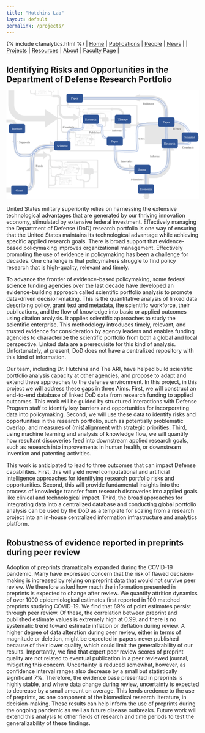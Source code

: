 ```yaml
---
title: "Hutchins Lab"
layout: default
permalink: /projects/
---
```

{% include cfanalytics.html %}
| [Home](/index) | [Publications](/publications) | [People](/people) | [News](/news) |
| [Projects](/projects) | [Resources](/resources) | [About](/about) | [Faculty Page](https://ischool.wisc.edu/blog/staff/hutchins-b-ian/) |

## Identifying Risks and Opportunities in the Department of Defense Research Portfolio

![Knowledge Graph](/assets/knowledgegraph.png)

United States military superiority relies on harnessing the extensive technological advantages that are generated by our thriving innovation economy, stimulated by extensive federal investment. Effectively managing the Department of Defense (DoD) research portfolio is one way of ensuring that the United States maintains its technological advantage while achieving specific applied research goals. There is broad support that evidence-based policymaking improves organizational management. Effectively promoting the use of evidence in policymaking has been a challenge for decades. One challenge is that policymakers struggle to find policy research that is high-quality, relevant and timely.

To advance the frontier of evidence-based policymaking, some federal science funding agencies over the last decade have developed an evidence-building approach called scientific portfolio analysis to promote data-driven decision-making. This is the quantitative analysis of linked data describing policy, grant text and metadata, the scientific workforce, their publications, and the flow of knowledge into basic or applied outcomes using citation analysis. It applies scientific approaches to study the scientific enterprise. This methodology introduces timely, relevant, and trusted evidence for consideration by agency leaders and enables funding agencies to characterize the scientific portfolio from both a global and local perspective. Linked data are a prerequisite for this kind of analysis. Unfortunately, at present, DoD does not have a centralized repository with this kind of information.

Our team, including Dr. Hutchins and The ARI, have helped build scientific portfolio analysis capacity at other agencies, and propose to adapt and extend these approaches to the defense environment. In this project, in this project we will address these gaps in three Aims. First, we will construct an end-to-end database of linked DoD data from research funding to applied outcomes. This work will be guided by structured interactions with Defense Program staff to identify key barriers and opportunities for incorporating data into policymaking. Second, we will use these data to identify risks and opportunities in the research portfolio, such as potentially problematic overlap, and measures of (mis)alignment with strategic priorities. Third, using machine learning and analysis of knowledge flow, we will quantify how resultant discoveries feed into downstream applied research goals, such as research into improvements in human health, or downstream invention and patenting activities.

This work is anticipated to lead to three outcomes that can impact Defense capabilities. First, this will yield novel computational and artificial intelligence approaches for identifying research portfolio risks and opportunities. Second, this will provide fundamental insights into the process of knowledge transfer from research discoveries into applied goals like clinical and technological impact. Third, the broad approaches for integrating data into a centralized database and conducting global portfolio analysis can be used by the DoD as a template for scaling from a research project into an in-house centralized information infrastructure and analytics platform. 

## Robustness of evidence reported in preprints during peer review

Adoption of preprints dramatically expanded during the COVID-19 pandemic. Many have expressed concern that the risk of flawed decision-making is increased by relying on preprint data that would not survive peer review. We therefore asked how much the information presented in preprints is expected to change after review. We quantify attrition dynamics of over 1000 epidemiological estimates first reported in 100 matched preprints studying COVID-19. We find that 89% of point estimates persist through peer review. Of these, the correlation between preprint and published estimate values is extremely high at 0.99, and there is no systematic trend toward estimate inflation or deflation during review. A higher degree of data alteration during peer review, either in terms of magnitude or deletion, might be expected in papers never published because of their lower quality, which could limit the generalizability of our results. Importantly, we find that expert peer review scores of preprint quality are not related to eventual publication in a peer reviewed journal, mitigating this concern. Uncertainty is reduced somewhat, however, as confidence interval ranges also decrease by a small but statistically significant 7%. Therefore, the evidence base presented in preprints is highly stable, and where data change during review, uncertainty is expected to decrease by a small amount on average. This lends credence to the use of preprints, as one component of the biomedical research literature, in decision-making. These results can help inform the use of preprints during the ongoing pandemic as well as future disease outbreaks. Future work will extend this analysis to other fields of research and time periods to test the generalizability of these findings.